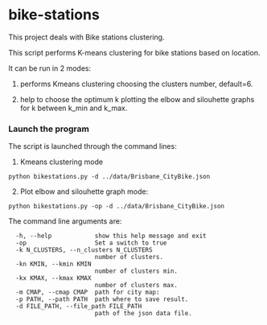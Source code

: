 # bike-stations

This project deals with Bike stations clustering.

This script performs K-means clustering for bike stations based on location.

It can be run in 2 modes:

1. performs Kmeans clustering choosing the clusters number, default=6.

2. help to choose the optimum k plotting the elbow and silouhette graphs for k between k_min and k_max. 

### Launch the program ###

The script is launched through the command lines:

1. Kmeans clustering mode
```
python bikestations.py -d ../data/Brisbane_CityBike.json
```
2. Plot elbow and silouhette graph mode:
```
python bikestations.py -op -d ../data/Brisbane_CityBike.json
```
The command line arguments are:
```
  -h, --help            show this help message and exit
  -op                   Set a switch to true
  -k N_CLUSTERS, --n_clusters N_CLUSTERS
                        number of clusters.
  -kn KMIN, --kmin KMIN
                        number of clusters min.
  -kx KMAX, --kmax KMAX
                        number of clusters max.
  -m CMAP, --cmap CMAP  path for city map:
  -p PATH, --path PATH  path where to save result.
  -d FILE_PATH, --file_path FILE_PATH
                        path of the json data file.
```